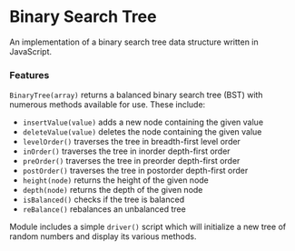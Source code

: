 # Binary Search Tree

An implementation of a binary search tree data structure written in JavaScript.

### Features

`BinaryTree(array)` returns a balanced binary search tree (BST) with numerous methods available for use. These include:

- `insertValue(value)` adds a new node containing the given value
- `deleteValue(value)` deletes the node containing the given value
- `levelOrder()` traverses the tree in breadth-first level order
- `inOrder()` traverses the tree in inorder depth-first order
- `preOrder()` traverses the tree in preorder depth-first order
- `postOrder()` traverses the tree in postorder depth-first order
- `height(node)` returns the height of the given node
- `depth(node)` returns the depth of the given node
- `isBalanced()` checks if the tree is balanced
- `reBalance()` rebalances an unbalanced tree

Module includes a simple `driver()` script which will initialize a new tree of random numbers and display its various methods.
